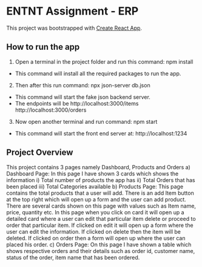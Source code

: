 # ENTNT Assignment - ERP

This project was bootstrapped with [Create React App](https://github.com/facebook/create-react-app).

## How to run the app
1) Open a terminal in the project folder and run this command: npm install
- This command will install all the required packages to run the app.

2) Then after this run command: npx json-server db.json
- This command will start the fake json backend server.
- The endpoints will be
http://localhost:3000/items
http://localhost:3000/orders

3) Now open another terminal and run command: npm start
- This command will start the front end server at: http://localhost:1234

## Project Overview
   This project contains 3 pages namely
   Dashboard, Products and Orders
   a) Dashboard Page:
   In this page I have shown 3 cards which shows the information
   i) Total number of products the app has
   ii) Total Orders that has been placed
   iii) Total Categories available
   b) Products Page:
   This page contains the total products that a user will add.
   There is an add Item button at the top right which will open up a form and the user can add product.
   There are several cards shown on this page with values such as Item name, price, quantity etc.
   In this page when you click on card it will open up a detailed card where a user can edit that particular item
   delete or proceed to order that particular item.
   If clicked on edit it will open up a form where the user can edit the information.
   If clicked on delete then the item will be deleted.
   If clicked on order then a form will open up where the user can placed his order.
   c) Orders Page:
   On this page I have shown a table which shows respective orders and their details such as order id, customer name,
   status of the order, item name that has been ordered.
